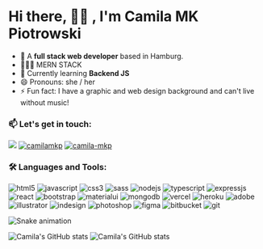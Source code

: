 # Hi there, 👋🏽 , I'm Camila MK Piotrowski

- 🔭 A **full stack web developer** based in Hamburg.
- 👩🏽‍💻 MERN STACK
- 🌱 Currently learning **Backend JS**
- 😄 Pronouns: she / her
- ⚡ Fun fact: I have a graphic and web design background and can't live without music!

<div align="left">
<h3>📫 Let's get in touch:</h3>
<p>
  
  <a href = "mailto:mkp.camila@gmail.com"><img src="https://img.shields.io/badge/Gmail-D14836?style=for-the-badge&logo=gmail&logoColor=white" target="_blank"></a>
  <a href="https://codepen.io/camilamkp" target="blank"><img src="https://img.shields.io/badge/Codepen-000000?style=for-the-badge&logo=codepen&logoColor=white" alt="camilamkp"/></a>
  <a href="https://linkedin.com/in/camila-mkp" target="blank"><img src="https://img.shields.io/badge/LinkedIn-0077B5?style=for-the-badge&logo=linkedin&logoColor=white" alt="camila-mkp"/></a>
</p>
</div>
<div align="left">
<h3>🛠️ Languages and Tools:</h3>
<div> 
  
  <img src="https://img.shields.io/badge/HTML5-E34F26?style=for-the-badge&logo=html5&logoColor=white" alt="html5" />
  <img src="https://img.shields.io/badge/JavaScript-F7DF1E?style=for-the-badge&logo=javascript&logoColor=black" alt="javascript" />
  <img src="https://img.shields.io/badge/CSS3-1572B6?style=for-the-badge&logo=css3&logoColor=white" alt="css3" />
  <img src="https://img.shields.io/badge/Sass-CC6699?style=for-the-badge&logo=sass&logoColor=white" alt="sass" />
  <img src="https://img.shields.io/badge/Node.js-43853D?style=for-the-badge&logo=node.js&logoColor=white" alt="nodejs" />
  <img src="https://img.shields.io/badge/TypeScript-007ACC?style=for-the-badge&logo=typescript&logoColor=white" alt="typescript" />
  <img src="https://img.shields.io/badge/Express.js-404D59?style=for-the-badge" alt="expressjs" />
  <img src="https://img.shields.io/badge/React-20232A?style=for-the-badge&logo=react&logoColor=61DAFB" alt="react" />
  <img src="https://img.shields.io/badge/Bootstrap-563D7C?style=for-the-badge&logo=bootstrap&logoColor=white" alt="bootstrap" />
  <img src="https://img.shields.io/badge/Material--UI-0081CB?style=for-the-badge&logo=material-ui&logoColor=white" alt="materialui" />
  <img src="https://img.shields.io/badge/MongoDB-4EA94B?style=for-the-badge&logo=mongodb&logoColor=white" alt="mongodb" />
  <img src="https://img.shields.io/badge/Vercel-000000?style=for-the-badge&logo=vercel&logoColor=white" alt="vercel" />
  <img src="https://img.shields.io/badge/Heroku-430098?style=for-the-badge&logo=heroku&logoColor=white" alt="heroku" />
  <img src="https://img.shields.io/badge/Adobe%20Creative%20Cloud-DA1F26?style=for-the-badge&logo=Adobe%20Creative%20Cloud&logoColor=white" alt="adobe"/>
  <img src="https://img.shields.io/badge/Adobe%20Illustrator-FF9A00?style=for-the-badge&logo=adobe%20illustrator&logoColor=white" alt="illustrator" />
  <img src="https://img.shields.io/badge/Adobe%20InDesign-FF3366?style=for-the-badge&logo=Adobe%20InDesign&logoColor=white" alt="indesign" />
  <img src="https://img.shields.io/badge/Adobe%20Photoshop-31A8FF?style=for-the-badge&logo=Adobe%20Photoshop&logoColor=black" alt="photoshop" />
  <img src="https://img.shields.io/badge/Figma-F24E1E?style=for-the-badge&logo=figma&logoColor=white" alt="figma" />
  <img src="https://img.shields.io/badge/Bitbucket-0747a6?style=for-the-badge&logo=bitbucket&logoColor=white" alt="bitbucket" />
  <img src="https://img.shields.io/badge/GIT-E44C30?style=for-the-badge&logo=git&logoColor=white" alt="git" />

 
  
  ![Snake animation](https://github.com/camilamkp/camilamkp/blob/output/github-contribution-grid-snake.svg)

  ![Camila's GitHub stats](https://github-readme-stats.vercel.app/api?username=camilamkp&show_icons=true&theme=radical) ![Camila's GitHub stats](https://github-readme-stats.vercel.app/api/top-langs/?username=camilamkp&theme=radical)
